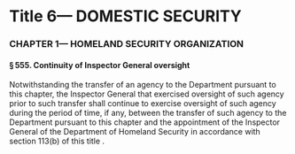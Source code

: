 
# Title 6— DOMESTIC SECURITY
### CHAPTER 1— HOMELAND SECURITY ORGANIZATION
#### § 555. Continuity of Inspector General oversight

Notwithstanding the transfer of an agency to the Department pursuant to this chapter, the Inspector General that exercised oversight of such agency prior to such transfer shall continue to exercise oversight of such agency during the period of time, if any, between the transfer of such agency to the Department pursuant to this chapter and the appointment of the Inspector General of the Department of Homeland Security in accordance with section 113(b) of this title .
